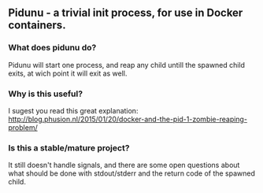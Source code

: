 ## Pidunu - a trivial init process, for use in Docker containers.

### What does pidunu do?
Pidunu will start one process, and reap any child untill the spawned child
exits, at wich point it will exit as well.

### Why is this useful?
I sugest you read this great explanation:
http://blog.phusion.nl/2015/01/20/docker-and-the-pid-1-zombie-reaping-problem/

### Is this a stable/mature project?
It still doesn't handle signals, and there are some open questions about
what should be done with stdout/stderr and the return code of the spawned
child.
